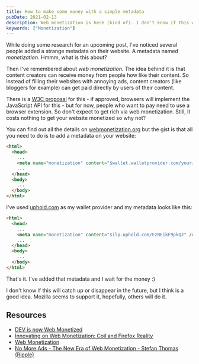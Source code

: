 ```yaml
---
title: How to make some money with a simple metadata
pubDate: 2021-02-13
description: Web monetization is here (kind of). I don't know if this will catch up or disappear in the future, but I think is a good idea.
keywords: ["Monetization"]
---
```


While doing some research for an upcoming post, I've noticed several people added a strange metadata on their
website. A metadata named _monetization_. Hmmm, what is this about?

Then I've remembered about _web monetization._ The idea behind it is that content creators can receive money
from people how like their content. So instead of filling their websites with annoying ads, content creators
(like bloggers for example) can get paid directly by users of their content.

There is a [W3C proposal](https://webmonetization.org/specification.html) for this - if approved, browsers will implement the JavaScript API for this -
but for now, people who want to pay need to use a browser extension. So don't expect to get rich via web
monetization. Still, it costs nothing to get your website monetized so why not?

You can find out all the details on [webmonetization.org](https://webmonetization.org/docs/getting-started) but the gist is that
all you need to do is to add a metadata on your website:

```html
<html>
  <head>
    ...
    <meta name="monetization" content="$wallet.walletprovider.com/yourid" />
    ...
  </head>
  <body>
    ...
  </body>
</html>
```

I've used [uphold.com](https://uphold.com/) as my wallet provider and my metadata looks like this:

```html
<html>
  <head>
    ...
    <meta name="monetization" content="$ilp.uphold.com/FzNEikF9pkQJ" />
    ...
  </head>
  <body>
    ...
  </body>
</html>
```

That's it. I've added that metadata and I wait for the money :)

I don't know if this will catch up or disappear in the future, but I think is a good idea.
Mozilla seems to support it, hopefully, others will do it.

## Resources

- [DEV is now Web Monetized](https://dev.to/devteam/dev-is-now-web-monetized-21db)
- [Innovating on Web Monetization: Coil and Firefox Reality](https://hacks.mozilla.org/2020/03/web-monetization-coil-and-firefox-reality/)
- [Web Monetization](https://interledger.org/rfcs/0028-web-monetization/)
- [No More Ads - The New Era of Web Monetization - Stefan Thomas (Ripple)](https://www.youtube.com/watch?v=mglJoVAGkuE)
